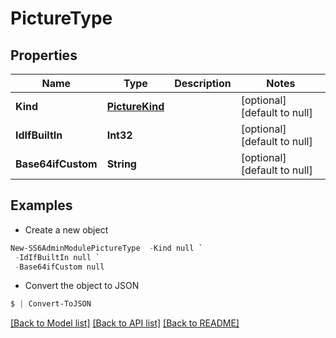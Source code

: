 # PictureType
## Properties

Name | Type | Description | Notes
------------ | ------------- | ------------- | -------------
**Kind** | [**PictureKind**](PictureKind.md) |  | [optional] [default to null]
**IdIfBuiltIn** | **Int32** |  | [optional] [default to null]
**Base64ifCustom** | **String** |  | [optional] [default to null]

## Examples

- Create a new object
```powershell
New-SS6AdminModulePictureType  -Kind null `
 -IdIfBuiltIn null `
 -Base64ifCustom null
```

- Convert the object to JSON
```powershell
$ | Convert-ToJSON
```


[[Back to Model list]](../README.md#documentation-for-models) [[Back to API list]](../README.md#documentation-for-api-endpoints) [[Back to README]](../README.md)

